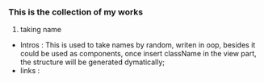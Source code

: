 ### This is the collection of my works
1. taking name
  - Intros : This is used to take names by  random, writen in oop, besides it could be used as components, once insert className in the view part, the structure will be generated dymatically;
  - links : 
